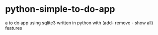 # python-simple-to-do-app
a to do app using sqlite3 written in python with (add- remove - show all) features
